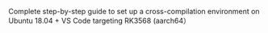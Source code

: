 Complete step-by-step guide to set up a cross-compilation environment on Ubuntu 18.04 + VS Code targeting RK3568 (aarch64）
